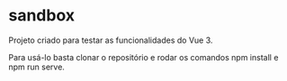# sandbox

Projeto criado para testar as funcionalidades do Vue 3.

Para usá-lo basta clonar o repositório e rodar os comandos npm install e npm run serve.
